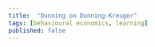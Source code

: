 ```yaml
---
title:  "Dunning on Dunning-Kreuger"
tags: [behavioural economics, learning]
published: false
---
```


